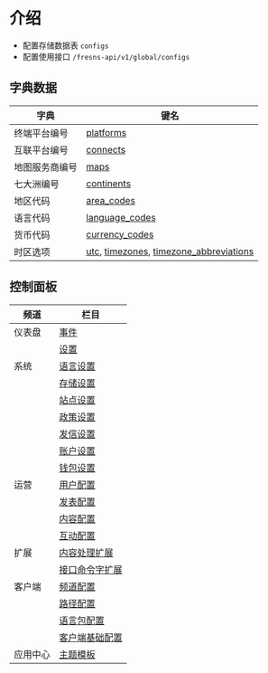 # 介绍

- 配置存储数据表 `configs`
- 配置使用接口 `/fresns-api/v1/global/configs`

## 字典数据

| 字典 | 键名 |
| --- | --- |
| 终端平台编号 | [platforms](./dictionary/platforms.md) |
| 互联平台编号 | [connects](./dictionary/connects.md) |
| 地图服务商编号 | [maps](./dictionary/maps.md) |
| 七大洲编号 | [continents](./dictionary/continents.md) |
| 地区代码 | [area_codes](./dictionary/area-codes.md) |
| 语言代码 | [language_codes](./dictionary/language-codes.md) |
| 货币代码 | [currency_codes](./dictionary/currency-codes.md) |
| 时区选项 | [utc](./dictionary/timezone.md), [timezones](./dictionary/timezone.md#timezone-identifiers-to-utc), [timezone_abbreviations](./dictionary/timezone.md#timezone-abbreviations-to-utc) |

## 控制面板

| 频道 | 栏目 |
| --- | --- |
| 仪表盘 | [事件](./panel/events.md) |
|  | [设置](./panel/settings.md) |
| 系统 | [语言设置](./panel/languages.md) |
|  | [存储设置](./panel/storage.md) |
|  | [站点设置](./panel/general.md) |
|  | [政策设置](./panel/policy.md) |
|  | [发信设置](./panel/send.md) |
|  | [账户设置](./panel/account.md) |
|  | [钱包设置](./panel/wallet.md) |
| 运营 | [用户配置](./panel/user.md) |
|  | [发表配置](./panel/publish.md) |
|  | [内容配置](./panel/content.md) |
|  | [互动配置](./panel/interaction.md) |
| 扩展 | [内容处理扩展](./panel/content-handler.md) |
|  | [接口命令字扩展](./panel/command-word.md) |
| 客户端 | [频道配置](./panel/channels.md) |
|  | [路径配置](./panel/paths.md) |
|  | [语言包配置](./panel/language-packs.md) |
|  | [客户端基础配置](./panel/basic.md) |
| 应用中心 | [主题模板](./panel/themes.md) |
